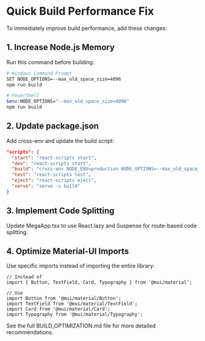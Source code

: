 # Quick Build Performance Fix

To immediately improve build performance, add these changes:

## 1. Increase Node.js Memory

Run this command before building:

```bash
# Windows Command Prompt
SET NODE_OPTIONS=--max_old_space_size=4096
npm run build

# PowerShell
$env:NODE_OPTIONS="--max_old_space_size=4096"
npm run build
```

## 2. Update package.json

Add cross-env and update the build script:

```json
"scripts": {
  "start": "react-scripts start",
  "dev": "react-scripts start",
  "build": "cross-env NODE_ENV=production NODE_OPTIONS=--max_old_space_size=4096 react-scripts build",
  "test": "react-scripts test",
  "eject": "react-scripts eject",
  "serve": "serve -s build"
}
```

## 3. Implement Code Splitting

Update MegaApp.tsx to use React.lazy and Suspense for route-based code splitting.

## 4. Optimize Material-UI Imports

Use specific imports instead of importing the entire library:

```tsx
// Instead of
import { Button, TextField, Card, Typography } from '@mui/material';

// Use
import Button from '@mui/material/Button';
import TextField from '@mui/material/TextField';
import Card from '@mui/material/Card';
import Typography from '@mui/material/Typography';
```

See the full BUILD_OPTIMIZATION.md file for more detailed recommendations.